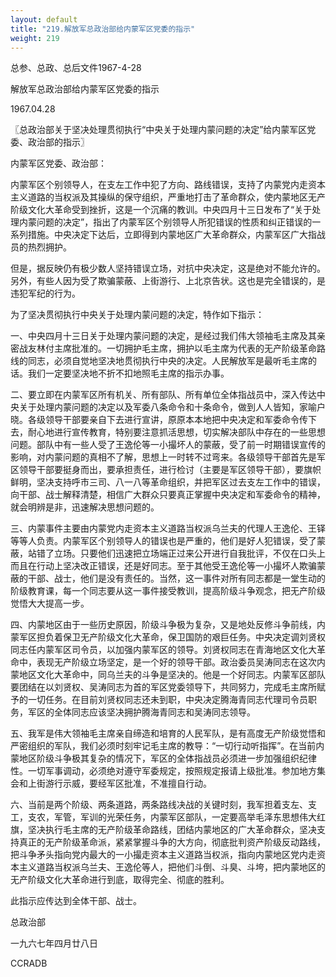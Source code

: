 ```yaml
---
layout: default
title: "219.解放军总政治部给内蒙军区党委的指示"
weight: 219
---
```


总参、总政、总后文件1967-4-28

解放军总政治部给内蒙军区党委的指示

1967.04.28

〖总政治部关于坚决处理贯彻执行“中央关于处理内蒙问题的决定”给内蒙军区党委、政治部的指示〗

内蒙军区党委、政治部：

内蒙军区个别领导人，在支左工作中犯了方向、路线错误，支持了内蒙党内走资本主义道路的当权派及其操纵的保守组织，严重地打击了革命群众，使内蒙地区无产阶级文化大革命受到挫折，这是一个沉痛的教训。中央四月十三日发布了“关于处理内蒙问题的决定”，指出了内蒙军区个别领导人所犯错误的性质和纠正错误的一系列措施。中央决定下达后，立即得到内蒙地区广大革命群众，内蒙军区广大指战员的热烈拥护。

但是，据反映仍有极少数人坚持错误立场，对抗中央决定，这是绝对不能允许的。另外，有些人因为受了欺骗蒙蔽、上街游行、上北京告状。这也是完全错误的，是违犯军纪的行为。

为了坚决贯彻执行中央关于处理内蒙问题的决定，特作如下指示：

一、中央四月十三日关于处理内蒙问题的决定，是经过我们伟大领袖毛主席及其亲密战友林付主席批准的。一切拥护毛主席，拥护以毛主席为代表的无产阶级革命路线的同志，必须自觉地坚决地贯彻执行中央的决定。人民解放军是最听毛主席的话。我们一定要坚决地不折不扣地照毛主席的指示办事。

二、要立即在内蒙军区所有机关、所有部队、所有单位全体指战员中，深入传达中央关于处理内蒙问题的决定以及军委八条命令和十条命令，做到人人皆知，家喻户晓。各级领导干部要亲自下去进行宣讲，原原本本地把中央决定和军委命令传下去，耐心地进行宣传教育，特别要注意抓活思想，切实解决部队中存在的一些思想问题。部队中有一些人受了王逸伦等一小撮坏人的蒙蔽，受了前一时期错误宣传的影响，对内蒙问题的真相不了解，思想上一时转不过弯来。各级领导干部首先是军区领导干部要挺身而出，要承担责任，进行检讨（主要是军区领导干部），要旗帜鲜明，坚决支持呼市三司、八一八等革命组织，并把军区过去支左工作中的错误，向干部、战士解释清楚，相信广大群众只要真正掌握中央决定和军委命令的精神，就会明辨是非，迅速解决思想问题的。

三、内蒙事件主要由内蒙党内走资本主义道路当权派乌兰夫的代理人王逸伦、王铎等等人负责。内蒙军区个别领导人的错误也是严重的，他们是好人犯错误，受了蒙蔽，站错了立场。只要他们迅速把立场端正过来公开进行自我批评，不仅在口头上而且在行动上坚决改正错误，还是好同志。至于其他受王逸伦等一小撮坏人欺骗蒙蔽的干部、战士，他们是没有责任的。当然，这一事件对所有同志都是一堂生动的阶级教育课，每一个同志要从这一事件接受教训，提高阶级斗争观念，把无产阶级觉悟大大提高一步。

四、内蒙地区由于一些历史原因，阶级斗争极为复杂，又是地处反修斗争前线，内蒙军区担负着保卫无产阶级文化大革命，保卫国防的艰巨任务。中央决定调刘贤权同志任内蒙军区司令员，以加强内蒙军区的领导。刘贤权同志在青海地区文化大革命中，表现无产阶级立场坚定，是一个好的领导干部。政治委员吴涛同志在这次内蒙地区文化大革命中，同乌兰夫的斗争是坚决的。他是一个好同志。内蒙军区部队要团结在以刘贤权、吴涛同志为首的军区党委领导下，共同努力，完成毛主席所赋予的一切任务。在目前刘贤权同志还未到职，中央决定腾海青同志代理司令员职务，军区的全体同志应该坚决拥护腾海青同志和吴涛同志领导。

五、我军是伟大领袖毛主席亲自缔造和培育的人民军队，是有高度无产阶级觉悟和严密组织的军队，我们必须时刻牢记毛主席的教导：“一切行动听指挥”。在当前内蒙地区阶级斗争极其复杂的情况下，军区的全体指战员必须进一步加强组织纪律性。一切军事调动，必须绝对遵守军委规定，按照规定报请上级批准。参加地方集会和上街游行示威，要经军区批准，不准擅自行动。

六、当前是两个阶级、两条道路，两条路线决战的关键时刻，我军担着支左、支工，支农，军管，军训的光荣任务，内蒙军区部队，一定要高举毛泽东思想伟大红旗，坚决执行毛主席的无产阶级革命路线，团结内蒙地区的广大革命群众，坚决支持真正的无产阶级革命派，紧紧掌握斗争的大方向，彻底批判资产阶级反动路线，把斗争矛头指向党内最大的一小撮走资本主义道路当权派，指向内蒙地区党内走资本主义道路当权派乌兰夫、王逸伦等人，把他们斗倒、斗臭、斗垮，把内蒙地区的无产阶级文化大革命进行到底，取得完全、彻底的胜利。

此指示应传达到全体干部、战士。

总政治部

一九六七年四月廿八日

CCRADB

